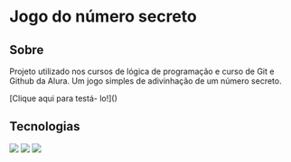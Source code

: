 <h1>Jogo do número secreto</h1>

<h2>Sobre</h2>
<p>Projeto utilizado nos cursos de lógica de programação e curso de Git e Github da Alura. Um jogo simples de adivinhação de um número secreto.</p>
[Clique aqui para testá- lo!]()

## Tecnologias
<div>
  <img src="https://img.shields.io/badge/HTML-239120?style=for-the-badge&logo=html5&logoColor=white">
  <img src="https://img.shields.io/badge/CSS-239120?&style=for-the-badge&logo=css3&logoColor=white">
  <img src="https://img.shields.io/badge/JavaScript-F7DF1E?style=for-the-badge&logo=javascript&logoColor=black">
</div>
